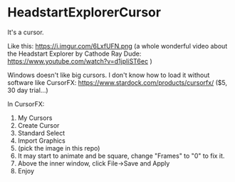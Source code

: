 # HeadstartExplorerCursor

It's a cursor.  

Like this: https://i.imgur.com/6LxfUFN.png (a whole wonderful video about the Headstart Explorer by Cathode Ray Dude: https://www.youtube.com/watch?v=d1jpIiST6ec )

Windows doesn't like big cursors.  I don't know how to load it without software like CursorFX: https://www.stardock.com/products/cursorfx/ ($5, 30 day trial...)

In CursorFX:
1. My Cursors
2. Create Cursor
3. Standard Select
4. Import Graphics
5. (pick the image in this repo)
6. It may start to animate and be square, change "Frames" to "0" to fix it.
7. Above the inner window, click File->Save and Apply
8. Enjoy
